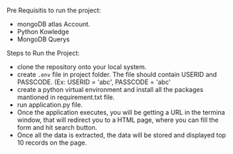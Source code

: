Pre Requisitis to run the project:
* mongoDB atlas Account.
* Python Kowledge
* MongoDB Querys

Steps to Run the Project:
* clone the repository onto your local system.
* create `.env` file in project folder. The file should contain USERID and PASSCODE. (Ex: USERID = 'abc', PASSCODE = 'abc'
* create a python virtual environment and install all the packages mantioned in requirement.txt file.
* run application.py file.
* Once the application executes, you will be getting a URL in the termina window, that will redirect you to a HTML page, where you can fill the form and hit search button.
* Once all the data is extracted, the data will be stored and displayed top 10 records on the page.

